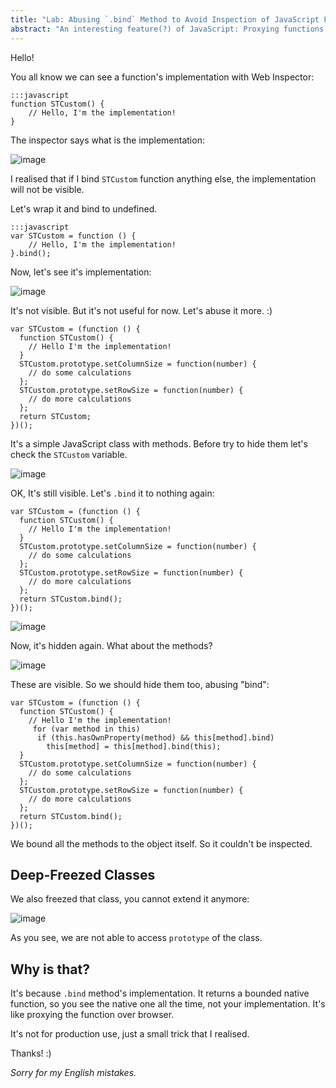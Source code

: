 ```yaml
---
title: "Lab: Abusing `.bind` Method to Avoid Inspection of JavaScript Functions"
abstract: "An interesting feature(?) of JavaScript: Proxying functions over native side using `.bind` method."
---
```


Hello!

You all know we can see a function's implementation with Web Inspector:

    :::javascript
    function STCustom() {
        // Hello, I'm the implementation!
    }

The inspector says what is the implementation:

![image](http://cl.ly/image/1t3d2T2V3U1a/Screen%20Shot%202013-03-18%20at%202.13.36%20AM.png)

I realised that if I bind `STCustom` function anything else, the implementation will not be visible.

Let's wrap it and bind to undefined.

    :::javascript
    var STCustom = function () {
        // Hello, I'm the implementation!
    }.bind();

Now, let's see it's implementation:

![image](http://cl.ly/image/212d1S0M3n2J/Screen%20Shot%202013-03-18%20at%202.22.13%20AM.png)

It's not visible. But it's not useful for now. Let's abuse it more. :)

    var STCustom = (function () {
      function STCustom() {
        // Hello I'm the implementation!
      }
      STCustom.prototype.setColumnSize = function(number) {
        // do some calculations
      };
      STCustom.prototype.setRowSize = function(number) {
        // do more calculations
      };
      return STCustom;
    })();

It's a simple JavaScript class with methods. Before try to hide them let's check the `STCustom` variable.

![image](http://cl.ly/image/1t3d2T2V3U1a/Screen%20Shot%202013-03-18%20at%202.13.36%20AM.png)

OK, It's still visible. Let's `.bind` it to nothing again:

    var STCustom = (function () {
      function STCustom() {
        // Hello I'm the implementation!
      }
      STCustom.prototype.setColumnSize = function(number) {
        // do some calculations
      };
      STCustom.prototype.setRowSize = function(number) {
        // do more calculations
      };
      return STCustom.bind();
    })();

![image](http://cl.ly/image/212d1S0M3n2J/Screen%20Shot%202013-03-18%20at%202.22.13%20AM.png)

Now, it's hidden again. What about the methods?

![image](http://cl.ly/image/3X3n461N0Y2V/Screen%20Shot%202013-03-18%20at%202.35.03%20AM.png)

These are visible. So we should hide them too, abusing "bind":

    var STCustom = (function () {
      function STCustom() {
        // Hello I'm the implementation!
         for (var method in this)
          if (this.hasOwnProperty(method) && this[method].bind)
            this[method] = this[method].bind(this);
      }
      STCustom.prototype.setColumnSize = function(number) {
        // do some calculations
      };
      STCustom.prototype.setRowSize = function(number) {
        // do more calculations
      };
      return STCustom.bind();
    })();

We bound all the methods to the object itself. So it couldn't be inspected.

## Deep-Freezed Classes

We also freezed that class, you cannot extend it anymore:

![image](http://cl.ly/image/0R0i2A2l0Z3n/Screen%20Shot%202013-03-18%20at%202.44.34%20AM.png)

As you see, we are not able to access `prototype` of the class.

## Why is that?

It's because `.bind` method's implementation. It returns a bounded native function, so you see the native one all the time, not your implementation. It's like proxying the function over browser.

It's not for production use, just a small trick that I realised.

Thanks! :)

*Sorry for my English mistakes.*
